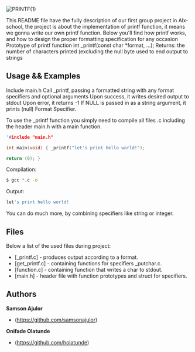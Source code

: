 
![PRINTF(1)](https://user-images.githubusercontent.com/97880395/178113082-7681e4c4-4cc0-4d03-b386-b4e50f6c8469.png)


This README file have the fully description of our first group project in Alx-school, the project is about the implementation of printf function, it means we gonna write our own printf function. Below you'll find how printf works, and how to design the proper formatting specification for any occasion Prototype of printf function int _printf(const char *format, ...); Returns: the number of characters printed (excluding the null byte used to end output to strings



## Usage && Examples 
Include main.h Call _printf, passing a formatted string with any format specifiers and optional arguments Upon success, it writes desired output to stdout Upon error, it returns -1 If NULL is passed in as a string argument, it prints (null) Format Specifier.

To use the _printf function you simply need to compile all files .c including the header main.h with a main function.

```c
'#include "main.h"

int main(void) { _printf("let's print hello world!");

return (0); }
```
Compilation:

```sh
$ gcc *.c -o
```
Output: 
```sh
let's print hello world!
```
You can do much more, by combining specifiers like string or integer.

## Files
Below a list of the used files during project:

- [_printf.c] - produces output according to a format.
- [get_printf.c] - containing functions for specifiers _putchar.c.
- [function.c] - containing function that writes a char to stdout.
- [main.h] - header file with function prototypes and struct for specifiers.


## Authors
**Samson Ajulor** 
+ (https://github.com/samsonajulor)

**Onifade Olatunde** 
+  (https://github.com/holatunde)
